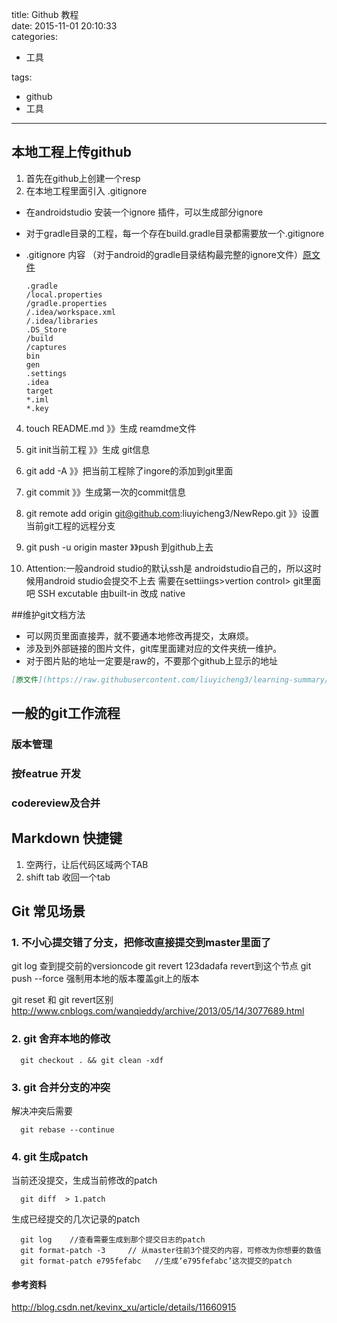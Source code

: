 title: Github 教程    
date: 2015-11-01 20:10:33    
categories:    
- 工具    
       
       
       
tags:       
- github    
- 工具    
    
---


## 本地工程上传github
1. 首先在github上创建一个resp
2. 在本地工程里面引入 .gitignore
  * 在androidstudio 安装一个ignore 插件，可以生成部分ignore
  * 对于gradle目录的工程，每一个存在build.gradle目录都需要放一个.gitignore
  * .gitignore 内容 （对于android的gradle目录结构最完整的ignore文件）[原文件](https://raw.githubusercontent.com/liuyicheng3/learning-summary/master/files/.gitignore) 
        
        
        .gradle
        /local.properties
        /gradle.properties
        /.idea/workspace.xml
        /.idea/libraries
        .DS_Store
        /build
        /captures
        bin
        gen
        .settings
        .idea
        target
        *.iml
        *.key



4. touch README.md  》》生成 reamdme文件
    
5. git init当前工程 》》生成 git信息

6. git add -A 》》把当前工程除了ingore的添加到git里面

7. git commit 》》生成第一次的commit信息

8. git remote add origin git@github.com:liuyicheng3/NewRepo.git   》》设置当前git工程的远程分支

9. git push -u origin master 》》push 到github上去

10. Attention:一般android studio的默认ssh是 androidstudio自己的，所以这时候用android studio会提交不上去
  需要在settiings>vertion control> git里面吧 SSH excutable 由built-in 改成 native


##维护git文档方法
 * 可以网页里面直接弄，就不要通本地修改再提交，太麻烦。
 * 涉及到外部链接的图片文件，git库里面建对应的文件夹统一维护。
 * 对于图片贴的地址一定要是raw的，不要那个github上显示的地址
```markdown
[原文件](https://raw.githubusercontent.com/liuyicheng3/learning-summary/master/files/.gitignore) 
```

## 一般的git工作流程

### 版本管理 
### 按featrue 开发
### codereview及合并

## Markdown 快捷键
   1. 空两行，让后代码区域两个TAB
   2. shift tab  收回一个tab


##  Git 常见场景  

###  1. 不小心提交错了分支，把修改直接提交到master里面了

  git log  查到提交前的versioncode
  git revert 123dadafa     revert到这个节点
	git push --force   强制用本地的版本覆盖git上的版本

git  reset  和 git revert区别 http://www.cnblogs.com/wanqieddy/archive/2013/05/14/3077689.html


### 2. git 舍弃本地的修改   

      git checkout . && git clean -xdf

### 3. git 合并分支的冲突   

解决冲突后需要   

      git rebase --continue   

### 4. git 生成patch  

当前还没提交，生成当前修改的patch 

      git diff  > 1.patch    

生成已经提交的几次记录的patch   

      git log    //查看需要生成到那个提交日志的patch
      git format-patch -3     // 从master往前3个提交的内容，可修改为你想要的数值
      git format-patch e795fefabc   //生成‘e795fefabc’这次提交的patch

#### 参考资料   

http://blog.csdn.net/kevinx_xu/article/details/11660915







